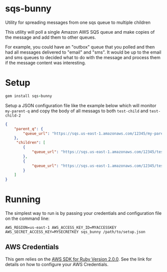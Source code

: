 sqs-bunny
=========

Utility for spreading messages from one sqs queue to multiple children

This utility will poll a single Amazon AWS SQS queue and make copies of the message and add them to other queues.

For example, you could have an "outbox" queue that you polled and then had all messages delivered to "email" and "sms".  It would be up to the email and sms queues to decided what to do with the message and process them if the message content was interesting.

# Setup

```ruby
gem install sqs-bunny
```

Setup a JSON configuration file like the example below which will monitor `my-parent-q` and copy the body of all messags to both `test-child` and `test-child-2`

```json
{
    "parent_q": {
        "queue_url": "https://sqs.us-east-1.amazonaws.com/12345/my-parent-q"
    },
     "children": [
        {
            "queue_url": "https://sqs.us-east-1.amazonaws.com/12345/test-child"
        },
        {
            "queue_url": "https://sqs.us-east-1.amazonaws.com/12345/test-child-2"
        }
    ]
}
```


# Running

The simplest way to run is by passing your credentials and configuration file on the command line:

```
AWS_REGION=us-east-1 AWS_ACCESS_KEY_ID=MYACCESSKEY AWS_SECRET_ACCESS_KEY=MYSECRETKEY sqs_bunny /path/to/setup.json 
```

## AWS Credentials
This gem relies on the [AWS SDK for Ruby Version 2.0.0](http://docs.aws.amazon.com/sdkforruby/api/frames.html).  See the link for details on how to configure your AWS Credentials.